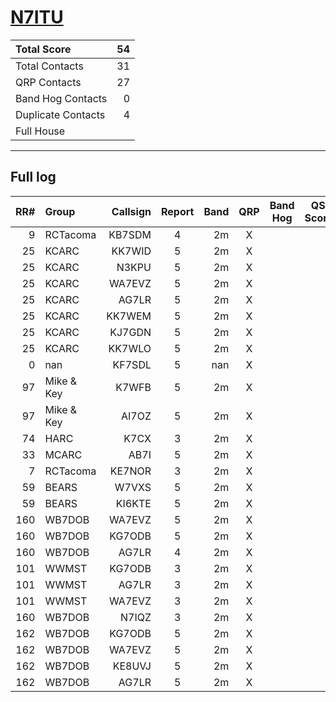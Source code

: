 # [N7ITU](https://www.qrz.com/db/N7ITU)

| Total Score        |   54 |
|:-------------------|-----:|
| Total Contacts     |   31 |
| QRP Contacts       |   27 |
| Band Hog Contacts  |    0 |
| Duplicate Contacts |    4 |
| Full House         |      |

---

## Full log

|   RR# | Group      |   Callsign |  Report  |   Band |  QRP  |  Band Hog  |   QSO Score |
|------:|:-----------|-----------:|:--------:|-------:|:-----:|:----------:|------------:|
|     9 | RCTacoma   |     KB7SDM |    4     |     2m |   X   |            |           2 |
|    25 | KCARC      |     KK7WID |    5     |     2m |   X   |            |           2 |
|    25 | KCARC      |      N3KPU |    5     |     2m |   X   |            |           2 |
|    25 | KCARC      |     WA7EVZ |    5     |     2m |   X   |            |           2 |
|    25 | KCARC      |      AG7LR |    5     |     2m |   X   |            |           2 |
|    25 | KCARC      |     KK7WEM |    5     |     2m |   X   |            |           2 |
|    25 | KCARC      |     KJ7GDN |    5     |     2m |   X   |            |           2 |
|    25 | KCARC      |     KK7WLO |    5     |     2m |   X   |            |           2 |
|     0 | nan        |     KF7SDL |    5     |    nan |   X   |            |           2 |
|    97 | Mike & Key |      K7WFB |    5     |     2m |   X   |            |           2 |
|    97 | Mike & Key |      AI7OZ |    5     |     2m |   X   |            |           2 |
|    74 | HARC       |       K7CX |    3     |     2m |   X   |            |           2 |
|    33 | MCARC      |       AB7I |    5     |     2m |   X   |            |           2 |
|     7 | RCTacoma   |     KE7NOR |    3     |     2m |   X   |            |           2 |
|    59 | BEARS      |      W7VXS |    5     |     2m |   X   |            |           2 |
|    59 | BEARS      |     KI6KTE |    5     |     2m |   X   |            |           2 |
|   160 | WB7DOB     |     WA7EVZ |    5     |     2m |   X   |            |           2 |
|   160 | WB7DOB     |     KG7ODB |    5     |     2m |   X   |            |           2 |
|   160 | WB7DOB     |      AG7LR |    4     |     2m |   X   |            |           2 |
|   101 | WWMST      |     KG7ODB |    3     |     2m |   X   |            |           2 |
|   101 | WWMST      |      AG7LR |    3     |     2m |   X   |            |           2 |
|   101 | WWMST      |     WA7EVZ |    3     |     2m |   X   |            |           2 |
|   160 | WB7DOB     |      N7IQZ |    3     |     2m |   X   |            |           2 |
|   162 | WB7DOB     |     KG7ODB |    5     |     2m |   X   |            |           2 |
|   162 | WB7DOB     |     WA7EVZ |    5     |     2m |   X   |            |           2 |
|   162 | WB7DOB     |     KE8UVJ |    5     |     2m |   X   |            |           2 |
|   162 | WB7DOB     |      AG7LR |    5     |     2m |   X   |            |           2 |